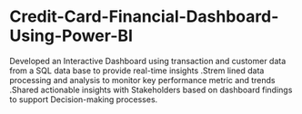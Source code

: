 # Credit-Card-Financial-Dashboard-Using-Power-BI
Developed an Interactive Dashboard using transaction and customer data from a SQL data base to provide real-time insights .Strem lined data processing and analysis to monitor key performance metric and trends .Shared actionable insights with Stakeholders based on dashboard findings to support Decision-making processes.
